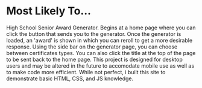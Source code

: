 # Most Likely To...

High School Senior Award Generator. Begins at a home page where you can click the button that sends you to the generator. Once the generator is loaded, an 'award' is shown in which you can reroll to get a more desirable response. Using the side bar on the generator page, you can choose between certificates types. You can also click the title at the top of the page to be sent back to the home page. This project is designed for desktop users and may be altered in the future to accomodate mobile use as well as to make code more efficient. While not perfect, i built this site to demonstrate basic HTML, CSS, and JS knowledge.


